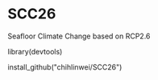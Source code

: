 # SCC26
Seafloor Climate Change based on RCP2.6

library(devtools)

install_github("chihlinwei/SCC26")
